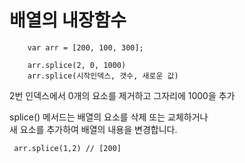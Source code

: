 <h1>배열의 내장함수</h1>

        var arr = [200, 100, 300];
        
        arr.splice(2, 0, 1000) 
        arr.splice(시작인덱스, 갯수, 새로운 값) 

2번 인덱스에서 0개의 요소를 제거하고 그자리에 1000을 추가

 splice() 메서드는 배열의 요소를 삭제 또는 교체하거나 <br>
 새 요소를 추가하여 배열의 내용을 변경합니다.

     arr.splice(1,2) // [200]